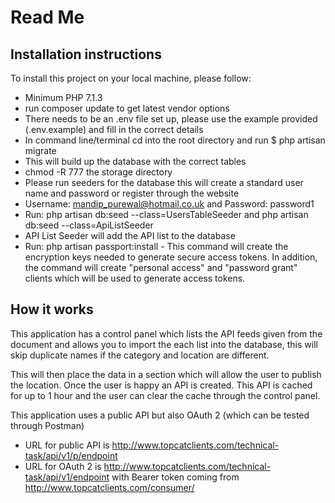 # Read Me

## Installation instructions

To install this project on your local machine, please follow:

* Minimum PHP 7.1.3
* run composer update to get latest vendor options
* There needs to be an .env file set up, please use the example provided (.env.example) and fill in the correct details
* In command line/terminal cd into the root directory and run $ php artisan migrate
* This will build up the database with the correct tables
* chmod -R 777 the storage directory
* Please run seeders for the database this will create a standard user name and password or register through the website
* Username: mandip_purewal@hotmail.co.uk and Password: password1
* Run: php artisan db:seed --class=UsersTableSeeder and php artisan db:seed --class=ApiListSeeder
* API List Seeder will add the API list to the database
* Run: php artisan passport:install - This command will create the encryption keys needed to generate secure access tokens. In addition, the command will create "personal access" and "password grant" clients which will be used to generate access tokens.

## How it works

This application has a control panel which lists the API feeds given from the document and allows you to import the each list into the database, this will skip duplicate names if the category and location are different.

This will then place the data in a section which will allow the user to publish the location. Once the user is happy an API is created. This API is cached for up to 1 hour and the user can clear the cache through the control panel.

This application uses a public API but also OAuth 2 (which can be tested through Postman)

* URL for public API is http://www.topcatclients.com/technical-task/api/v1/p/endpoint
* URL for OAuth 2 is http://www.topcatclients.com/technical-task/api/v1/endpoint with Bearer token coming from http://www.topcatclients.com/consumer/